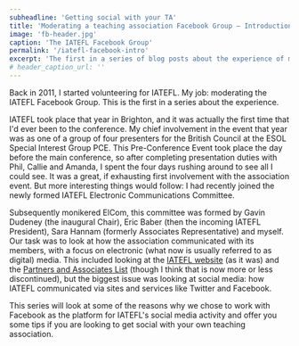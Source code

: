 ```yaml
---
subheadline: 'Getting social with your TA'
title: 'Moderating a teaching association Facebook Group – Introduction'
image: 'fb-header.jpg'
caption: 'The IATEFL Facebook Group'
permalink: '/iatefl-facebook-intro'
excerpt: 'The first in a series of blog posts about the experience of moderating the IATEFL Facebook Group.'
# header_caption_url: ''
---
```

Back in 2011, I started volunteering for IATEFL. My job: moderating the IATEFL Facebook Group. This is the first in a series about the experience.

<!--more-->


IATEFL took place that year in Brighton, and it was actually the first time that I'd ever been to the conference. My chief involvement in the event that year was as one of a group of four presenters for the British Council at the ESOL Special Interest Group PCE. This Pre-Conference Event took place the day before the main conference, so after completing presentation duties with Phil, Callie and Amanda, I spent the four days rushing around to see all I could see. It was a great, if exhausting first involvement with the association event. But more interesting things would follow: I had recently joined the newly formed IATEFL Electronic Communications Committee.

Subsequently monikered ElCom, this committee was formed by Gavin Dudeney (the inaugural Chair), Eric Baber (then the incoming IATEFL President), Sara Hannam (formerly Associates Representative) and myself. Our task was to look at how the association communicated with its members, with a focus on electronic (what now is usually referred to as digital) media. This included looking at the [IATEFL website](http://www.iatefl.org) (as it was) and the [Partners and Associates List](https://groups.yahoo.com/neo/groups/IATEFL-PAL/info) (though I think that is now more or less discontinued), but the biggest issue was looking at social media: how IATEFL communicated via sites and services like Twitter and Facebook.

This series will look at some of the reasons why we chose to work with Facebook as the platform for IATEFL's social media activity and offer you some tips if you are looking to get social with your own teaching association.
